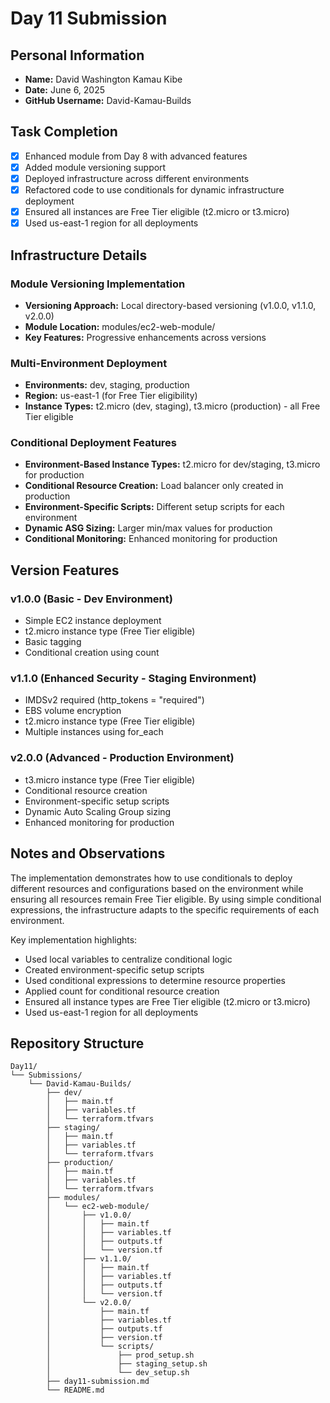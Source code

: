 # Day 11 Submission

## Personal Information
- **Name:** David Washington Kamau Kibe
- **Date:** June 6, 2025
- **GitHub Username:** David-Kamau-Builds

## Task Completion
- [x] Enhanced module from Day 8 with advanced features
- [x] Added module versioning support
- [x] Deployed infrastructure across different environments
- [x] Refactored code to use conditionals for dynamic infrastructure deployment
- [x] Ensured all instances are Free Tier eligible (t2.micro or t3.micro)
- [x] Used us-east-1 region for all deployments

## Infrastructure Details

### Module Versioning Implementation
- **Versioning Approach:** Local directory-based versioning (v1.0.0, v1.1.0, v2.0.0)
- **Module Location:** modules/ec2-web-module/
- **Key Features:** Progressive enhancements across versions

### Multi-Environment Deployment
- **Environments:** dev, staging, production
- **Region:** us-east-1 (for Free Tier eligibility)
- **Instance Types:** t2.micro (dev, staging), t3.micro (production) - all Free Tier eligible

### Conditional Deployment Features
- **Environment-Based Instance Types:** t2.micro for dev/staging, t3.micro for production
- **Conditional Resource Creation:** Load balancer only created in production
- **Environment-Specific Scripts:** Different setup scripts for each environment
- **Dynamic ASG Sizing:** Larger min/max values for production
- **Conditional Monitoring:** Enhanced monitoring for production

## Version Features

### v1.0.0 (Basic - Dev Environment)
- Simple EC2 instance deployment
- t2.micro instance type (Free Tier eligible)
- Basic tagging
- Conditional creation using count

### v1.1.0 (Enhanced Security - Staging Environment)
- IMDSv2 required (http_tokens = "required")
- EBS volume encryption
- t2.micro instance type (Free Tier eligible)
- Multiple instances using for_each

### v2.0.0 (Advanced - Production Environment)
- t3.micro instance type (Free Tier eligible)
- Conditional resource creation
- Environment-specific setup scripts
- Dynamic Auto Scaling Group sizing
- Enhanced monitoring for production

## Notes and Observations
The implementation demonstrates how to use conditionals to deploy different resources and configurations based on the environment while ensuring all resources remain Free Tier eligible. By using simple conditional expressions, the infrastructure adapts to the specific requirements of each environment.

Key implementation highlights:
- Used local variables to centralize conditional logic
- Created environment-specific setup scripts
- Used conditional expressions to determine resource properties
- Applied count for conditional resource creation
- Ensured all instance types are Free Tier eligible (t2.micro or t3.micro)
- Used us-east-1 region for all deployments


## Repository Structure
```
Day11/
└── Submissions/
    └── David-Kamau-Builds/
        ├── dev/
        │   ├── main.tf         
        │   ├── variables.tf
        │   └── terraform.tfvars
        ├── staging/
        │   ├── main.tf         
        │   ├── variables.tf
        │   └── terraform.tfvars
        ├── production/
        │   ├── main.tf         
        │   ├── variables.tf
        │   └── terraform.tfvars
        ├── modules/
        │   └── ec2-web-module/
        │       ├── v1.0.0/
        │       │   ├── main.tf
        │       │   ├── variables.tf
        │       │   ├── outputs.tf
        │       │   └── version.tf
        │       ├── v1.1.0/
        │       │   ├── main.tf
        │       │   ├── variables.tf
        │       │   ├── outputs.tf
        │       │   └── version.tf
        │       └── v2.0.0/
        │           ├── main.tf
        │           ├── variables.tf
        │           ├── outputs.tf
        │           ├── version.tf
        │           └── scripts/
        │               ├── prod_setup.sh
        │               ├── staging_setup.sh
        │               └── dev_setup.sh
        ├── day11-submission.md
        └── README.md
```
